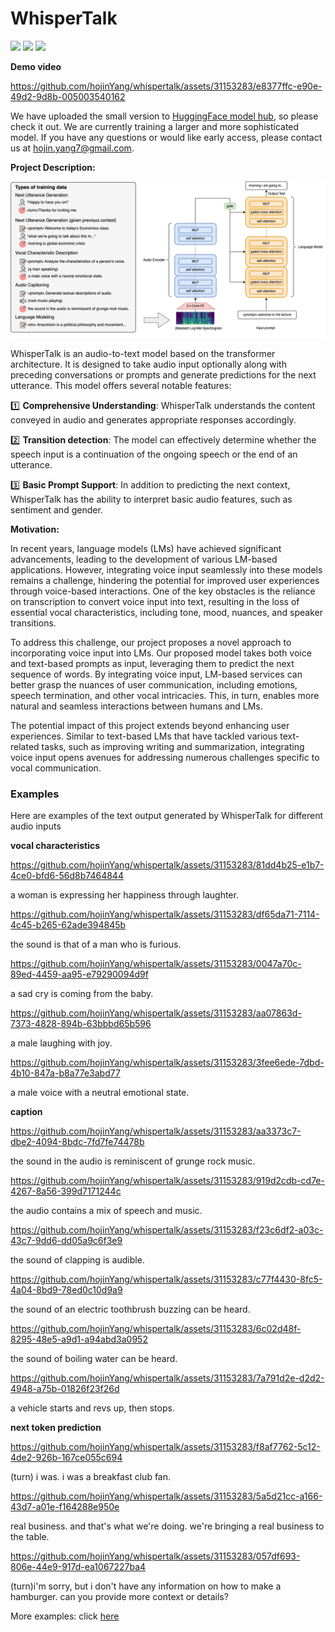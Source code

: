 # WhisperTalk

<div style='display:flex; gap: 0.25rem; '>
<a href='https://huggingface.co/hojin/whispertalk'><img src='https://img.shields.io/badge/%F0%9F%A4%97%20Hugging%20Face-Model-blue'></a>
<a href='https://colab.research.google.com/drive/12F8EVlMZldaaEdubbKCPcxd12ORnpDOe?usp=sharing'><img src='https://colab.research.google.com/assets/colab-badge.svg'></a>  
<a href='https://hojinyang.github.io/papers/whispertalk.pdf'><img src='https://img.shields.io/badge/Paper-PDF-red'></a>
</div>


**Demo video**


https://github.com/hojinYang/whispertalk/assets/31153283/e8377ffc-e90e-49d2-9d8b-005003540162



We have uploaded the small version to [HuggingFace model hub](https://huggingface.co/hojin/whispertalk), so please check it out. We are currently training a larger and more sophisticated model. If you have any questions or would like early access, please contact us at [hojin.yang7@gmail.com](mailto:hojin.yang7@gmail.com).

**Project Description:**

![model](assets/whsipertalk.png)

WhisperTalk is an audio-to-text model based on the transformer architecture. It is designed to take audio input optionally along with preceding conversations or prompts and generate predictions for the next utterance. This model offers several notable features:

1️⃣ **Comprehensive Understanding**: WhisperTalk understands the content conveyed in audio and generates appropriate responses accordingly.

2️⃣ **Transition detection**: The model can effectively determine whether the speech input is a continuation of the ongoing speech or the end of an utterance.

3️⃣ **Basic Prompt Support**: In addition to predicting the next context, WhisperTalk has the ability to interpret basic audio features, such as sentiment and gender.

**Motivation:**

In recent years, language models (LMs) have achieved significant advancements, leading to the development of various LM-based applications. However, integrating voice input seamlessly into these models remains a challenge, hindering the potential for improved user experiences through voice-based interactions. One of the key obstacles is the reliance on transcription to convert voice input into text, resulting in the loss of essential vocal characteristics, including tone, mood, nuances, and speaker transitions.

To address this challenge, our project proposes a novel approach to incorporating voice input into LMs. Our proposed model takes both voice and text-based prompts as input, leveraging them to predict the next sequence of words. By integrating voice input, LM-based services can better grasp the nuances of user communication, including emotions, speech termination, and other vocal intricacies. This, in turn, enables more natural and seamless interactions between humans and LMs.

The potential impact of this project extends beyond enhancing user experiences. Similar to text-based LMs that have tackled various text-related tasks, such as improving writing and summarization, integrating voice input opens avenues for addressing numerous challenges specific to vocal communication.

### Examples 
Here are examples of the text output generated by WhisperTalk for different audio inputs

**vocal characteristics**


https://github.com/hojinYang/whispertalk/assets/31153283/81dd4b25-e1b7-4ce0-bfd6-56d8b7464844


a woman is expressing her happiness through laughter.


https://github.com/hojinYang/whispertalk/assets/31153283/df65da71-7114-4c45-b265-62ade394845b


the sound is that of a man who is furious.


https://github.com/hojinYang/whispertalk/assets/31153283/0047a70c-89ed-4459-aa95-e79290094d9f


a sad cry is coming from the baby.


https://github.com/hojinYang/whispertalk/assets/31153283/aa07863d-7373-4828-894b-63bbbd65b596


a male laughing with joy.



https://github.com/hojinYang/whispertalk/assets/31153283/3fee6ede-7dbd-4b10-847a-b8a77e3abd77


a male voice with a neutral emotional state.

**caption**


https://github.com/hojinYang/whispertalk/assets/31153283/aa3373c7-dbe2-4094-8bdc-7fd7fe74478b


the sound in the audio is reminiscent of grunge rock music.


https://github.com/hojinYang/whispertalk/assets/31153283/919d2cdb-cd7e-4267-8a56-399d7171244c


the audio contains a mix of speech and music.


https://github.com/hojinYang/whispertalk/assets/31153283/f23c6df2-a03c-43c7-9dd6-dd05a9c6f3e9


the sound of clapping is audible.


https://github.com/hojinYang/whispertalk/assets/31153283/c77f4430-8fc5-4a04-8bd9-78ed0c10d9a9


the sound of an electric toothbrush buzzing can be heard.


https://github.com/hojinYang/whispertalk/assets/31153283/6c02d48f-8295-48e5-a9d1-a94abd3a0952


the sound of boiling water can be heard.


https://github.com/hojinYang/whispertalk/assets/31153283/7a791d2e-d2d2-4948-a75b-01826f23f26d


a vehicle starts and revs up, then stops.

**next token prediction**


https://github.com/hojinYang/whispertalk/assets/31153283/f8af7762-5c12-4de2-926b-167ce055c694


(turn) i was. i was a breakfast club fan.


https://github.com/hojinYang/whispertalk/assets/31153283/5a5d21cc-a166-43d7-a01e-f164288e950e


real business. and that's what we're doing. we're bringing a real business to the table.



https://github.com/hojinYang/whispertalk/assets/31153283/057df693-806e-44e9-917d-ea1067227ba4



(turn)i'm sorry, but i don't have any information on how to make a hamburger. can you provide more context or details?

More examples: click [here](https://hojinyang.notion.site/WhisperTalk-Examples-5f63c1c68a964c29b21d6e5089f4bfd6?pvs=4)


